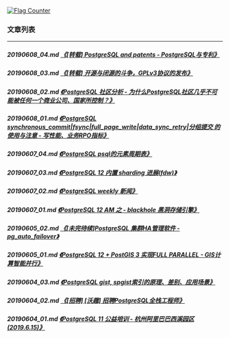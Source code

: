<a rel="nofollow" href="http://info.flagcounter.com/h9V1"  ><img src="http://s03.flagcounter.com/count/h9V1/bg_FFFFFF/txt_000000/border_CCCCCC/columns_2/maxflags_12/viewers_0/labels_0/pageviews_0/flags_0/"  alt="Flag Counter"  border="0"  ></a>  
  
### 文章列表  
----  
##### 20190608_04.md   [《[转载] PostgreSQL and patents - PostgreSQL与专利》](20190608_04.md)  
##### 20190608_03.md   [《[转载] 开源与闭源的斗争，GPLv3协议的发布》](20190608_03.md)  
##### 20190608_02.md   [《PostgreSQL 社区分析 - 为什么PostgreSQL社区几乎不可能被任何一个商业公司、国家所控制？》](20190608_02.md)  
##### 20190608_01.md   [《PostgreSQL synchronous_commit|fsync|full_page_write|data_sync_retry|分组提交 的使用与注意 - 写性能、业务RPO指标》](20190608_01.md)  
##### 20190607_04.md   [《PostgreSQL psql的元素周期表》](20190607_04.md)  
##### 20190607_03.md   [《PostgreSQL 12 内置 sharding 进展(fdw)》](20190607_03.md)  
##### 20190607_02.md   [《PostgreSQL weekly 新闻》](20190607_02.md)  
##### 20190607_01.md   [《PostgreSQL 12 AM 之 - blackhole 黑洞存储引擎》](20190607_01.md)  
##### 20190605_02.md   [《[未完待续]PostgreSQL 集群HA管理软件 - pg_auto_failover》](20190605_02.md)  
##### 20190605_01.md   [《PostgreSQL 12 + PostGIS 3 实现FULL PARALLEL - GIS计算智能并行》](20190605_01.md)  
##### 20190604_03.md   [《PostgreSQL gist, spgist索引的原理、差别、应用场景》](20190604_03.md)  
##### 20190604_02.md   [《[招聘] [沃趣] 招聘PostgreSQL全栈工程师》](20190604_02.md)  
##### 20190604_01.md   [《PostgreSQL 11 公益培训 - 杭州阿里巴巴西溪园区(2019.6.15)》](20190604_01.md)  

